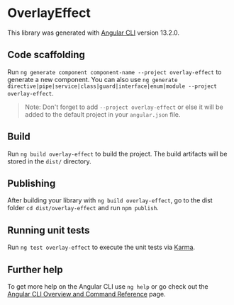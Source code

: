 # OverlayEffect

This library was generated with [Angular CLI](https://github.com/angular/angular-cli) version 13.2.0.

## Code scaffolding

Run `ng generate component component-name --project overlay-effect` to generate a new component. You can also use `ng generate directive|pipe|service|class|guard|interface|enum|module --project overlay-effect`.
> Note: Don't forget to add `--project overlay-effect` or else it will be added to the default project in your `angular.json` file. 

## Build

Run `ng build overlay-effect` to build the project. The build artifacts will be stored in the `dist/` directory.

## Publishing

After building your library with `ng build overlay-effect`, go to the dist folder `cd dist/overlay-effect` and run `npm publish`.

## Running unit tests

Run `ng test overlay-effect` to execute the unit tests via [Karma](https://karma-runner.github.io).

## Further help

To get more help on the Angular CLI use `ng help` or go check out the [Angular CLI Overview and Command Reference](https://angular.io/cli) page.
